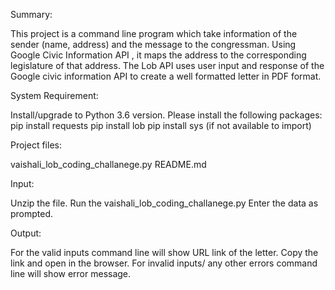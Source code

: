 Summary:

This project is a command line program which take information of the sender (name, address) and the message to the congressman. Using Google Civic Information API , it maps the address to the corresponding legislature of that address. The Lob API uses user input and response of the Google civic information API to create a well formatted letter in PDF format.

System Requirement:

Install/upgrade to Python 3.6 version.
Please install the following packages:
pip install requests
pip install lob
pip install sys (if not available to import)

Project files: 

vaishali_lob_coding_challanege.py
README.md

Input: 

Unzip the file.
Run the vaishali_lob_coding_challanege.py
Enter the data as prompted.


Output: 

For the valid inputs command line will show URL link of the letter. 
Copy the link and open in the browser.
For invalid inputs/ any other errors command line will show error message.

